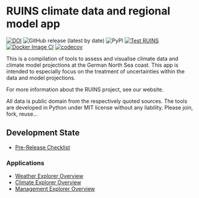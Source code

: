 # RUINS climate data and regional model app

[![DOI](https://zenodo.org/badge/DOI/10.5281/zenodo.6958118.svg)](https://doi.org/10.5281/zenodo.6958118)
![GitHub release (latest by date)](https://img.shields.io/github/v/release/hydrocode-de/RUINSapp?color=success&logo=Github)
![PyPI](https://img.shields.io/pypi/v/ruins-app?color=success&logo=PyPI)
[![Test RUINS](https://github.com/hydrocode-de/RUINSapp/actions/workflows/main.yml/badge.svg)](https://github.com/hydrocode-de/RUINSapp/actions/workflows/main.yml)
[![Docker Image CI](https://github.com/hydrocode-de/RUINSapp/actions/workflows/docker-image.yml/badge.svg)](https://github.com/hydrocode-de/RUINSapp/actions/workflows/docker-image.yml)
[![codecov](https://codecov.io/gh/hydrocode-de/RUINSapp/branch/main/graph/badge.svg?token=SFxENKltZb)](https://codecov.io/gh/hydrocode-de/RUINSapp)


This is a compilation of tools to assess and visualise climate data and climate model projections at the German North Sea coast. This app is intended to especially focus on the treatment of uncertainties within the data and model projections.

For more information about the RUINS project, see our website. 

All data is public domain from the respectively quoted sources. The tools are developed in Python under MIT license without any liability.
Please join, fork, reuse...

## Development State

* [Pre-Release Checklist](https://github.com/hydrocode-de/RUINSapp/issues/20)

### Applications

* [Weather Explorer Overview](https://github.com/hydrocode-de/RUINSapp/issues/21)
* [Climate Explorer Overview](https://github.com/hydrocode-de/RUINSapp/issues/29)
* [Management Explorer Overview](https://github.com/hydrocode-de/RUINSapp/issues/32)
